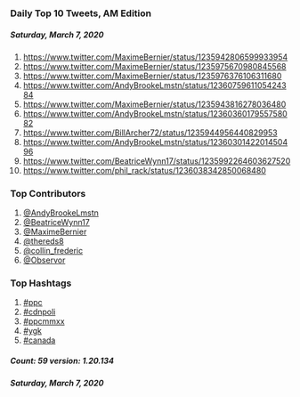 ### Daily Top 10 Tweets, AM Edition
##### Saturday, March 7, 2020
 1) https://www.twitter.com/MaximeBernier/status/1235942806599933954
 2) https://www.twitter.com/MaximeBernier/status/1235975670980845568
 3) https://www.twitter.com/MaximeBernier/status/1235976376106311680
 4) https://www.twitter.com/AndyBrookeLmstn/status/1236075961105424384
 5) https://www.twitter.com/MaximeBernier/status/1235943816278036480
 6) https://www.twitter.com/AndyBrookeLmstn/status/1236036017955758082
 7) https://www.twitter.com/BillArcher72/status/1235944956440829953
 8) https://www.twitter.com/AndyBrookeLmstn/status/1236030142201450496
 9) https://www.twitter.com/BeatriceWynn17/status/1235992264603627520
10) https://www.twitter.com/phil_rack/status/1236038342850068480

### Top Contributors
  1) [@AndyBrookeLmstn](https://www.twitter.com/AndyBrookeLmstn)
  2) [@BeatriceWynn17](https://www.twitter.com/BeatriceWynn17)
  3) [@MaximeBernier](https://www.twitter.com/MaximeBernier)
  4) [@thereds8](https://www.twitter.com/thereds8)
  5) [@collin_frederic](https://www.twitter.com/collin_frederic)
  6) [@Observor](https://www.twitter.com/Observor)


### Top Hashtags

  1) [#ppc](https://www.twitter.com/hashtag/ppc)
  2) [#cdnpoli](https://www.twitter.com/hashtag/cdnpoli)
  3) [#ppcmmxx](https://www.twitter.com/hashtag/ppcmmxx)
  4) [#ygk](https://www.twitter.com/hashtag/ygk)
  5) [#canada](https://www.twitter.com/hashtag/canada)

##### Count: 59	version: 1.20.134
##### Saturday, March 7, 2020

